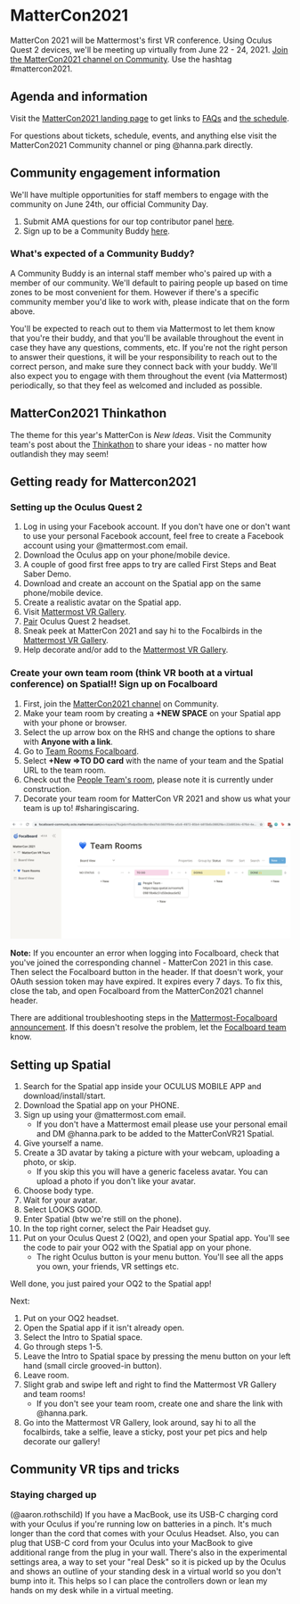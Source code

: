 # MatterCon2021

MatterCon 2021 will be Mattermost's first VR conference. Using Oculus Quest 2 devices, we'll be meeting up virtually from June 22 - 24, 2021. [Join the MatterCon2021 channel on Community](https://community.mattermost.com/core/channels/mattercon-2021). Use the hashtag \#mattercon2021.

## Agenda and information

Visit the [MatterCon2021 landing page](https://mattermost.com/events/mattercon-2021/) to get links to [FAQs](https://mattermost.com/events/mattercon-2021/#information) and [the schedule](https://mattermost.com/events/mattercon-2021/#event).

For questions about tickets, schedule, events, and anything else visit the MatterCon2021 Community channel or ping @hanna.park directly.

## Community engagement information

We'll have multiple opportunities for staff members to engage with the community on June 24th, our official Community Day.

1. Submit AMA questions for our top contributor panel [here](https://forms.gle/FGpmm7DhvrciQqgr7).
2. Sign up to be a Community Buddy [here](https://forms.gle/FGpmm7DhvrciQqgr7).

### What's expected of a Community Buddy?

A Community Buddy is an internal staff member who's paired up with a member of our community. We'll default to pairing people up based on time zones to be most convenient for them. However if there's a specific community member you'd like to work with, please indicate that on the form above.

You'll be expected to reach out to them via Mattermost to let them know that you're their buddy, and that you'll be available throughout the event in case they have any questions, comments, etc. If you're not the right person to answer their questions, it will be your responsibility to reach out to the correct person, and make sure they connect back with your buddy. We'll also expect you to engage with them throughout the event \(via Mattermost\) periodically, so that they feel as welcomed and included as possible.

## MatterCon2021 Thinkathon

The theme for this year's MatterCon is _New Ideas_. Visit the Community team's post about the [Thinkathon](https://github.com/mattermost/community/discussions/5) to share your ideas - no matter how outlandish they may seem!

## Getting ready for Mattercon2021

### Setting up the Oculus Quest 2

1. Log in using your Facebook account. If you don't have one or don't want to use your personal Facebook account, feel free to create a Facebook account using your @mattermost.com email.
2. Download the Oculus app on your phone/mobile device.
3. A couple of good first free apps to try are called First Steps and Beat Saber Demo.
4. Download and create an account on the Spatial app on the same phone/mobile device.
5. Create a realistic avatar on the Spatial app.
6. Visit [Mattermost VR Gallery](https://app.spatial.io/rooms/609458b76c51d50edeac2669?share=7621477051219851177).
7. [Pair](https://support.spatial.io/hc/en-us/articles/360043402231-Pair-Your-AR-VR-Headset-to-Spatial) Oculus Quest 2 headset.
8. Sneak peek at MatterCon 2021 and say hi to the Focalbirds in the [Mattermost VR Gallery](https://app.spatial.io/room/609458b76c51d50edeac2669?share=7621477051219851177).
9. Help decorate and/or add to the [Mattermost VR Gallery](https://app.spatial.io/rooms/609458b76c51d50edeac2669?share=7621477051219851177).

### Create your own team room \(think VR booth at a virtual conference\) on Spatial!! Sign up on Focalboard

1. First, join the [MatterCon2021 channel](https://community.mattermost.com/core/channels/mattercon-2021) on Community.
2. Make your team room by creating a **+NEW SPACE** on your Spatial app with your phone or browser.
3. Select the up arrow box on the RHS and change the options to share with **Anyone with a link**.
4. Go to [Team Rooms Focalboard](https://focalboard-community.octo.mattermost.com/workspace/7kxjjebrnffxdps5bsr8brn9so?id=5601f94e-a5c6-4972-85b4-b815b6c0882f&v=22d9534c-676d-4ea6-8e07-82a76324af95).
5. Select **+New =&gt;TO DO card** with the name of your team and the Spatial URL to the team room.
6. Check out the [People Team's room](https://app.spatial.io/rooms/609819b46c51d50edeac6e92), please note it is currently under construction.
7. Decorate your team room for MatterCon VR 2021 and show us what your team is up to! \#sharingiscaring.

![](../../.gitbook/assets/mattercon2021teamroom.png)

**Note:** If you encounter an error when logging into Focalboard, check that you've joined the corresponding channel - MatterCon 2021 in this case. Then select the Focalboard button in the header. If that doesn't work, your OAuth session token may have expired. It expires every 7 days. To fix this, close the tab, and open Focalboard from the MatterCon2021 channel header.

There are additional troubleshooting steps in the [Mattermost-Focalboard announcement](https://github.com/mattermost/focalboard/discussions/349). If this doesn't resolve the problem, let the [Focalboard team](https://community.mattermost.com/core/channels/focalboard) know.

## Setting up Spatial

1. Search for the Spatial app inside your OCULUS MOBILE APP and download/install/start.
2. Download the Spatial app on your PHONE.
3. Sign up using your @mattermost.com email.
   * If you don't have a Mattermost email please use your personal email and DM @hanna.park to be added to the MatterConVR21 Spatial.
4. Give yourself a name.
5. Create a 3D avatar by taking a picture with your webcam, uploading a photo, or skip.
   * If you skip this you will have a generic faceless avatar. You can upload a photo if you don't like your avatar.
6. Choose body type.
7. Wait for your avatar.
8. Select LOOKS GOOD.
9. Enter Spatial \(btw we're still on the phone\).
10. In the top right corner, select the Pair Headset guy.
11. Put on your Oculus Quest 2 \(OQ2\), and open your Spatial app. You'll see the code to pair your OQ2 with the Spatial app on your phone.
    * The right Oculus button is your menu button. You'll see all the apps you own, your friends, VR settings etc.

Well done, you just paired your OQ2 to the Spatial app!

Next:

1. Put on your OQ2 headset.
2. Open the Spatial app if it isn't already open.
3. Select the Intro to Spatial space.
4. Go through steps 1-5.
5. Leave the Intro to Spatial space by pressing the menu button on your left hand \(small circle grooved-in button\).
6. Leave room.
7. Slight grab and swipe left and right to find the Mattermost VR Gallery and team rooms!
   * If you don't see your team room, create one and share the link with @hanna.park.
8. Go into the Mattermost VR Gallery, look around, say hi to all the focalbirds, take a selfie, leave a sticky, post your pet pics and help decorate our gallery!

## Community VR tips and tricks

### Staying charged up

\(@aaron.rothschild\) If you have a MacBook, use its USB-C charging cord with your Oculus if you're running low on batteries in a pinch. It's much longer than the cord that comes with your Oculus Headset. Also, you can plug that USB-C cord from your Oculus into your MacBook to give additional range from the plug in your wall. There's also in the experimental settings area, a way to set your "real Desk" so it is picked up by the Oculus and shows an outline of your standing desk in a virtual world so you don't bump into it. This helps so I can place the controllers down or lean my hands on my desk while in a virtual meeting.

